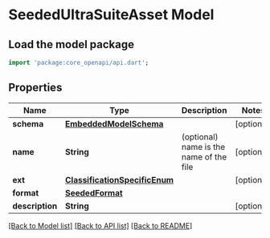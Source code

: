 # SeededUltraSuiteAsset Model

## Load the model package
```dart
import 'package:core_openapi/api.dart';
```

## Properties
Name | Type | Description | Notes
------------ | ------------- | ------------- | -------------
**schema** | [**EmbeddedModelSchema**](EmbeddedModelSchema) |  | [optional] 
**name** | **String** | (optional) name is the name of the file | [optional] 
**ext** | [**ClassificationSpecificEnum**](ClassificationSpecificEnum) |  | [optional] 
**format** | [**SeededFormat**](SeededFormat) |  | 
**description** | **String** |  | [optional] 

[[Back to Model list]](../README#documentation-for-models) [[Back to API list]](../README#documentation-for-api-endpoints) [[Back to README]](../README)


